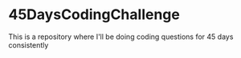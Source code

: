 # 45DaysCodingChallenge
This is a repository where I'll be doing coding questions for 45 days consistently
